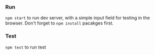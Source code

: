 ### Run
`npm start` to run dev server, with a simple input field for testing in the browser. Don't forget to `npm install` pacakges first.

### Test
`npm test` to run test